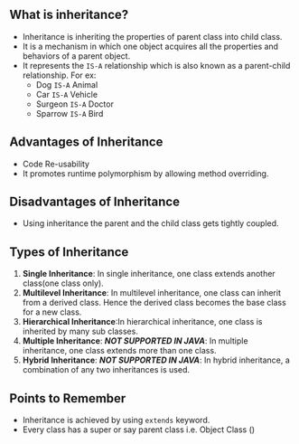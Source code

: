 ## What is inheritance?
- Inheritance is inheriting the properties of parent class into child class.
- It is a mechanism in which one object acquires all the properties and behaviors of a parent object.
- It represents the `IS-A` relationship which is also known as a parent-child relationship. For ex: 
	- Dog `IS-A` Animal
	- Car `IS-A` Vehicle
	- Surgeon `IS-A` Doctor
	- Sparrow `IS-A` Bird
## Advantages of Inheritance
- Code Re-usability
- It promotes runtime polymorphism by allowing method overriding.
## Disadvantages of Inheritance
- Using inheritance the parent and the child class gets tightly coupled.

## Types of Inheritance
1. **Single Inheritance**: In single inheritance, one class extends another class(one class only).
2. **Multilevel Inheritance**: In multilevel inheritance, one class can inherit from a derived class. Hence the derived class becomes the base class for a new class.
3. **Hierarchical Inheritance**:In hierarchical inheritance, one class is inherited by many sub classes.
4. **Multiple Inheritance**: ***NOT SUPPORTED IN JAVA***: In multiple inheritance, one class extends more than one class.
5.  **Hybrid Inheritance**: ***NOT SUPPORTED IN JAVA***: In hybrid inheritance, a combination of any two inheritances is used.
## Points to Remember
- Inheritance is achieved by using `extends` keyword.
- Every class has a super or say parent class i.e. Object Class ()